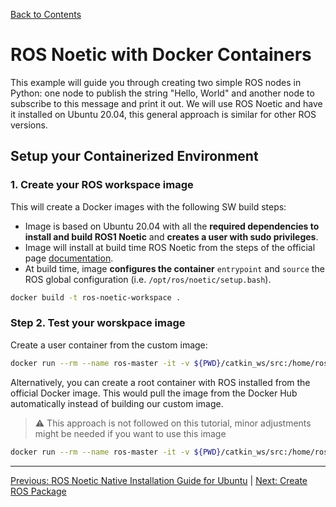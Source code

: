 [Back to Contents](../README.md)

# ROS Noetic with Docker Containers

This example will guide you through creating two simple ROS nodes in Python: one node to publish the string "Hello, World" and another node to subscribe to this message and print it out. We will use ROS Noetic and have it installed on Ubuntu 20.04, this general approach is similar for other ROS versions.

## Setup your Containerized Environment

### 1. Create your ROS workspace image


This will create a Docker images with the following SW build steps:
- Image is based on Ubuntu 20.04 with all the **required dependencies to install and build ROS1 Noetic** and **creates a user with sudo privileges**.
- Image will install at build time ROS Noetic from the steps of the official page [documentation](http://wiki.ros.org/noetic/Installation/Ubuntu).
- At build time, image **configures the container** `entrypoint` and `source` the ROS global configuration (i.e. `/opt/ros/noetic/setup.bash`).

```bash
docker build -t ros-noetic-workspace . 
```

### Step 2. Test your worskpace image 

Create a user container from the custom image:

```bash
docker run --rm --name ros-master -it -v ${PWD}/catkin_ws/src:/home/ros/catkin_ws/src ros-noetic-workspace
```

Alternatively, you can create a root container with ROS installed from the official Docker image. This would pull the image from the Docker Hub automatically instead of building our custom image.

> :warning: This approach is not followed on this tutorial, minor adjustments might be needed if you want to use this image

```bash
docker run --rm --name ros-master -it -v ${PWD}/catkin_ws/src:/home/ros/catkin_ws/src -w /root ros:noetic
```

---

[Previous: ROS Noetic Native Installation Guide for Ubuntu](./00_ROS_Noetic_Ubuntu_Installation.md) | [Next: Create ROS Package](./02_Create_ROS_Package.md)
